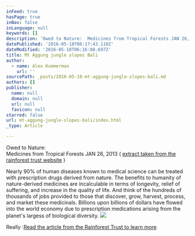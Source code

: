 ```yaml
---
inFeed: true
hasPage: true
inNav: false
inLanguage: null
keywords: []
description: 'Owed to Nature:  Medicines from Tropical Forests JAN 26, 2013 ( extract taken from the rainforest trust website )'
datePublished: '2016-05-18T06:17:43.110Z'
dateModified: '2016-05-18T06:16:08.697Z'
title: Mt Aggung jungle slopes Bali
author:
  - name: Alex Kummerman
    url: ''
sourcePath: _posts/2016-05-18-mt-aggung-jungle-slopes-bali.md
authors: []
publisher:
  name: null
  domain: null
  url: null
  favicon: null
starred: false
url: mt-aggung-jungle-slopes-bali/index.html
_type: Article

---
```

Owed to Nature:   
Medicines from Tropical Forests JAN 26, 2013 ( [extract taken from the rainforest trust website][0] )

Nearly 90% of human diseases known to medical science can be treated with prescription drugs derived from nature. The benefits to humanity of nature-derived medicines are incalculable in terms of longevity, relief of suffering, and increase in the quality of life. And think of the hundreds of thousands of jobs provided to those that discover, grow, harvest, process, and market these medicinals. Billions upon billions of dollars have flowed into the world economy due to prescription medications arising from the planet's largess of biological diversity.
![](https://the-grid-user-content.s3-us-west-2.amazonaws.com/33a8da96-eb39-4c61-a7bd-060fe5f4d2b0.jpg)

Really :[Read the article from the Rainforest Trust to learn more][0]

[0]: https://www.rainforesttrust.org/news/owed-to-nature-medicines-from-tropical-forests/